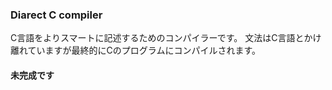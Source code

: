 ### Diarect C compiler
C言語をよりスマートに記述するためのコンパイラーです。
文法はC言語とかけ離れていますが最終的にCのプログラムにコンパイルされます。

#### 未完成です